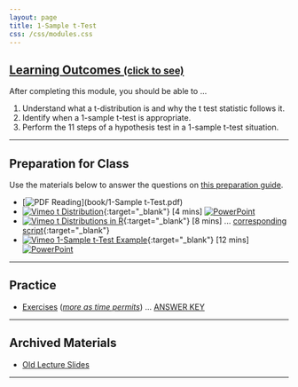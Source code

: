 ```yaml
---
layout: page
title: 1-Sample t-Test
css: /css/modules.css
---
```


<div class="panel-group-ILOs">
  <div class="panel panel-default">
    <div class="panel-heading">
      <h2 class="panel-title">
        <a data-toggle="collapse" href="#ILOs">Learning Outcomes <small>(click to see)</small></a>
      </h2>
    </div>
    <div id="ILOs" class="panel-collapse collapse">
      <div class="panel-body">

<p>After completing this module, you should be able to ...</p>

<ol>
  <li>Understand what a t-distribution is and why the t test statistic follows it.</li>
  <li>Identify when a 1-sample t-test is appropriate.</li>
  <li>Perform the 11 steps of a hypothesis test in a 1-sample t-test situation.</li>
</ol>
      </div>
    </div>
  </div>
</div>

----

## Preparation for Class

Use the materials below to answer the questions on [this preparation guide](Prep/1Samplet).

* [![PDF](../img/pdf.png) Reading](book/1-Sample t-Test.pdf)
* [![Vimeo](../img/dhovid.png) t Distribution](https://vimeo.com/user45324800/tdist){:target="_blank"} [4 mins] [![PowerPoint](../img/ppt.png)](PPT/1Samplet_PPT1.pptx)
* [![Vimeo](../img/dhovid.png) t Distributions in R](https://vimeo.com/user45324800/tdistribution){:target="_blank"} [8 mins] ... [corresponding script](HO/1Samplet_RHO.html){:target="_blank"}
* [![Vimeo](../img/dhovid.png) 1-Sample t-Test Example](https://vimeo.com/user45324800/t1test-ex1){:target="_blank"} [12 mins] [![PowerPoint](../img/ppt.png)](PPT/1Samplet_PPT2.pptx)


----

## Practice

* [Exercises](CE/1Samplet_CE1) ([*more as time permits*](CE/1Samplet_CE2)) ... [ANSWER KEY](CE/KEY_1Samplet_CE)

----

## Archived Materials

* [Old Lecture Slides](PPT/1Samplet_PPT_old.pptx)

----
